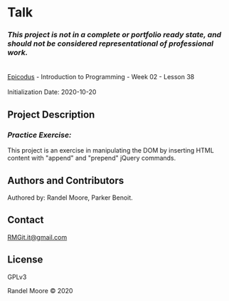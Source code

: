 # Talk
### _This project is not in a complete or portfolio ready state, and should not be considered representational of professional work._<br><br>
[Epicodus](https://www.epicodus.com/) - Introduction to Programming - Week 02 - Lesson 38<br><br>
Initialization Date: 2020-10-20

## Project Description
### _Practice Exercise:_<br>
This project is an exercise in manipulating the DOM by inserting HTML content with "append" and "prepend" jQuery commands.
## Authors and Contributors
Authored by: Randel Moore, Parker Benoit.

## Contact
RMGit.it@gmail.com

## License

GPLv3

Randel Moore © 2020
